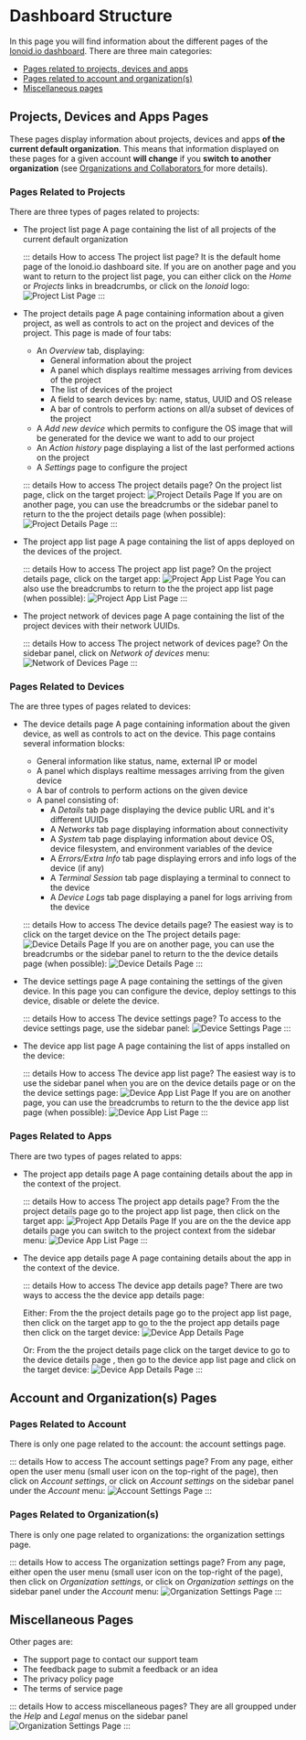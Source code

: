 # Dashboard Structure

In this page you will find information about the different pages of the
[Ionoid.io dashboard](https://dashboard.ionoid.io/). There are three main categories:

- [Pages related to projects, devices and apps](#projects-devices-and-apps-pages)
- [Pages related to account and organization(s)](#account-and-organization-s-pages)
- [Miscellaneous pages](#miscellaneous-pages)

## Projects, Devices and Apps Pages

These pages display information about projects, devices and apps **of the
current default organization**. This means that information displayed on these
pages for a given account **will change** if you **switch to another
organization** (see [Organizations and Collaborators
](/docs/organizations-and-collaboration.md) for more details).

### Pages Related to Projects

There are three types of pages related to projects:

- <span class="page-name">The project list page</span> A page containing the
  list of all projects of the current default organization

  ::: details How to access <span class="page-name">The project list page</span>?
  It is the default home page of the Ionoid.io dashboard site. If you are on
  another page and you want to return to the project list page, you can either
  click on the *Home* or *Projects* links in breadcrumbs, or click on the
  *Ionoid* logo:
  ![Project List Page](/steps/dashboard-structure/access-project-list-page-1.png)
  :::

- <span class="page-name">The project details page</span> A page containing
  information about a given project, as well as controls to act on the project
  and devices of the project. This page is made of four tabs:
  - An *Overview* tab, displaying:
    - General information about the project
    - A panel which displays realtime messages arriving from devices of the
      project
    - The list of devices of the project
    - A field to search devices by: name, status, UUID and OS release
    - A bar of controls to perform actions on all/a subset of devices of the
      project
  - A *Add new device* which permits to configure the OS image that will be
    generated for the device we want to add to our project
  - An *Action history* page displaying a list of the last performed actions on
    the project
  - A *Settings* page to configure the project

  ::: details How to access <span class="page-name">The project details page</span>?
  On <span class="page-name">the project list page</span>, click on the target
  project:
  ![Project Details Page](/steps/dashboard-structure/access-project-details-page-1.png)
  If you are on another page, you can use the breadcrumbs or the sidebar panel
  to return to the <span class="page-name">the project details page</span>
  (when possible):
  ![Project Details Page](/steps/dashboard-structure/access-project-details-page-2.png)
  :::

- <span class="page-name">The project app list page</span> A page containing
  the list of apps deployed on the devices of the project.

  ::: details How to access <span class="page-name">The project app list page</span>?
  On <span class="page-name">the project details page</span>, click on
  the target app:
  ![Project App List
  Page](/steps/dashboard-structure/access-project-app-list-page-1.png)
  You can also use the breadcrumbs to return to the
  <span class="page-name">the project app list page</span> (when
  possible):
  ![Project App List
  Page](/steps/dashboard-structure/access-project-app-list-page-2.png)
  :::

- <span class="page-name">The project network of devices page</span> A page
  containing the list of the project devices with their network UUIDs.

  ::: details How to access <span class="page-name">The project network of devices page</span>?
  On the sidebar panel, click on *Network of devices* menu:
  ![Network of Devices
  Page](/steps/dashboard-structure/access-project-devices-network-page.png)
  :::

### Pages Related to Devices

The are three types of pages related to devices:

- <span class="page-name">The device details page</span> A page containing
  information about the given device, as well as controls to act on the device.
  This page contains several information blocks:
    - General information like status, name, external IP or model
    - A panel which displays realtime messages arriving from the given device
    - A bar of controls to perform actions on the given device
    - A panel consisting of:
      - A *Details* tab page displaying the device public URL and it's
        different UUIDs
      - A *Networks* tab page displaying information about connectivity
      - A *System* tab page displaying information about device OS, device
        filesystem, and environment variables of the device
      - A *Errors/Extra Info* tab page displaying errors and info logs of the
        device (if any)
      - A *Terminal Session* tab page displaying a terminal to connect to the
        device
      - A *Device Logs* tab page displaying a panel for logs arriving from the
        device

  ::: details How to access <span class="page-name">The device details page</span>?
  The easiest way is to click on the target device on the <span class="page-name">The
  project details page</span>:
  ![Device Details Page](/steps/dashboard-structure/access-device-details-page-1.png)
  If you are on another page, you can use the breadcrumbs or the sidebar panel
  to return to the <span class="page-name">the device details page</span> (when
  possible):
  ![Device Details Page](/steps/dashboard-structure/access-device-details-page-2.png)
  :::

- <span class="page-name">The device settings page</span> A page containing the
  settings of the given device. In this page you can configure the device,
  deploy settings to this device, disable or delete the device.

  ::: details How to access <span class="page-name">The device settings page</span>?
  To access to <span class="page-name">the device settings page</span>, use the
  sidebar panel:
  ![Device Settings Page](/steps/dashboard-structure/access-device-settings-page-1.png)
  :::

- <span class="page-name">The device app list page</span> A page containing the
  list of apps installed on the device:

  ::: details How to access <span class="page-name">The device app list page</span>?
  The easiest way is to use the sidebar panel when you are on
  <span class="page-name">the device details page</span> or on the
  <span class="page-name">the device settings page</span>:
  ![Device App List Page](/steps/dashboard-structure/access-device-app-list-page-1.png)
  If you are on another page, you can use the breadcrumbs
  to return to the <span class="page-name">the device app list page</span>
  (when possible):
  ![Device App List Page](/steps/dashboard-structure/access-device-app-list-page-2.png)
  :::

### Pages Related to Apps

There are two types of pages related to apps:

- <span class="page-name">The project app details page</span> A page containing
  details about the app in the context of the project.

  ::: details How to access <span class="page-name">The project app details page</span>?
  From the <span class="page-name">the project details page</span> go to
  <span class="page-name">the project app list page</span>, then click on
  the target app:
  ![Project App Details Page](/steps/deploy-iot-apps/go_to_project_apps_then_project_app_details.gif)
  If you are on the <span class="page-name">the device app details page</span>
  you can switch to the project context from the sidebar menu:
  ![Device App List Page](/steps/dashboard-structure/project-app-details-page-1.png)
  :::

- <span class="page-name">The device app details page</span> A page containing
  details about the app in the context of the device.

  ::: details How to access <span class="page-name">The device app details page</span>?
  There are two ways to access the <span class="page-name">
  the device app details page</span>:

  Either: From the <span class="page-name">the project details page</span> go to
  <span class="page-name">the project app list page</span>, then click on
  the target app to go to the <span class="page-name">the project app details
  page</span> then click on the target device:
  ![Device App Details Page](/steps/deploy-iot-apps/go_to_project_apps_then_project_app_details_then_device_app_details.gif)

  Or: From the <span class="page-name">the project details page</span> click on
  the target device to go to <span class="page-name">the device details page
  </span>, then go to <span class="page-name">the device app list page</span>
  and click on the target device:
  ![Device App Details Page](/steps/deploy-iot-apps/go_to_device_details_then_device_apps_then_device_app_details.gif)
  :::

## Account and Organization(s) Pages

### Pages Related to Account

There is only one page related to the account: <span class="page-name">the
account settings page</span>.

::: details How to access <span class="page-name">The account settings page</span>?
From any page, either open the user menu (small user icon on the top-right of
the page), then click on *Account settings*, or click on *Account settings* on
the sidebar panel under the *Account* menu:
![Account Settings Page](/steps/dashboard-structure/account-settings-page.png)
:::

### Pages Related to Organization(s)

There is only one page related to organizations: <span class="page-name">the
organization settings page</span>.

::: details How to access <span class="page-name">The organization settings page</span>?
From any page, either open the user menu (small user icon on the top-right of
the page), then click on *Organization settings*, or click on *Organization
settings* on the sidebar panel under the *Account* menu:
![Organization Settings Page](/steps/dashboard-structure/organization-settings-page.png)
:::

## Miscellaneous Pages

Other pages are:
- <span class="page-name">The support page</span> to contact our support team
- <span class="page-name">The feedback page</span> to submit a feedback or an
  idea
- <span class="page-name">The privacy policy page</span>
- <span class="page-name">The terms of service page</span>

::: details How to access miscellaneous pages?
They are all groupped under the *Help* and *Legal* menus on the sidebar panel
![Organization Settings Page](/steps/dashboard-structure/misc-pages.png)
:::
